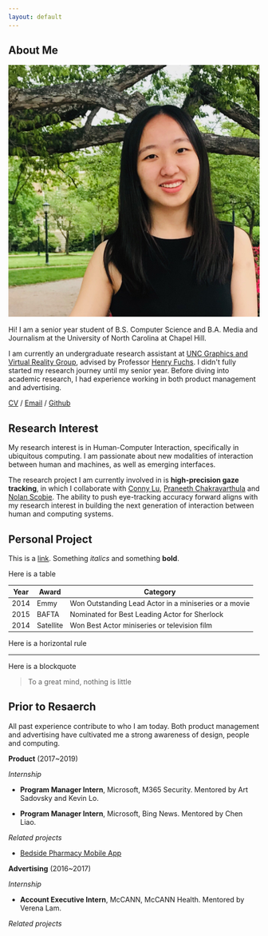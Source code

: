 ```yaml
---
layout: default
---
```


## About Me

<img class="profile-picture" src="Yujie_Tao.jpg">

Hi! I am a senior year student of B.S. Computer Science and B.A. Media and Journalism at the University of North Carolina at Chapel Hill.


I am currently an undergraduate research assistant at [UNC Graphics and Virtual Reality Group](http://telepresence.web.unc.edu), advised by Professor [Henry Fuchs](http://henryfuchs.web.unc.edu). I didn't fully started my research journey until my senior year. Before diving into academic research, I had experience working in both product management and advertising.

[CV]() / [Email]() / [Github]()

## Research Interest

My research interest is in Human-Computer Interaction, specifically in ubiquitous computing. I am passionate about new modalities of interaction between human and machines, as well as emerging interfaces.

<!-- ### Research projects -->

The research project I am currently involved in is **high-precision gaze tracking**, in which I collaborate with [Conny Lu](https://criminalking.github.io/about/), [Praneeth Chakravarthula](https://www.cs.unc.edu/~cpk/) and [Nolan Scobie](https://nolanscobie.com/). The ability to push eye-tracking accuracy forward aligns with my research interest in building the next generation of interaction between human and computing systems.


## Personal Project

This is a [link](http://google.com). Something *italics* and something **bold**.

Here is a table

Year | Award | Category
-----|-------|--------
2014 | Emmy  | Won Outstanding Lead Actor in a miniseries or a movie
2015 | BAFTA | Nominated for Best Leading Actor for Sherlock
2014 | Satellite | Won Best Actor miniseries or television film

Here is a horizontal rule

---

Here is a blockquote

> To a great mind, nothing is little


## Prior to Resaerch

All past experience contribute to who I am today. Both product management and advertising have cultivated me a strong awareness of design, people and computing. 

**Product** (2017~2019)

*Internship*

* **Program Manager Intern**, Microsoft, M365 Security. Mentored by Art Sadovsky and Kevin Lo.

* **Program Manager Intern**, Microsoft, Bing News. Mentored by Chen Liao.

*Related projects*
* [Bedside Pharmacy Mobile App]()


**Advertising** (2016~2017)

*Internship*
* **Account Executive Intern**, McCANN, McCANN Health. Mentored by Verena Lam.

*Related projects*


